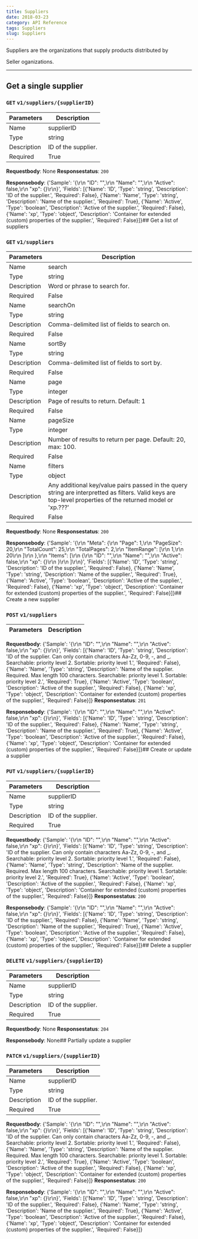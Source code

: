 ```yaml
---
title: Suppliers
date: 2018-03-23
category: API Reference
tags: Suppliers
slug: Suppliers
---
```

Suppliers are the organizations that supply products distributed by
Seller oganizations.

---
## Get a single supplier
### `GET` `v1/suppliers/{supplierID}`

| Parameters      | Description                    |
|------------------|---------------------------------|
| Name            | supplierID                     |
| Type            | string                         |
| Description     | ID of the supplier.            |
| Required        | True                           |

 **Requestbody**: 
None
 **Responsestatus**: `200`

 **Responsebody**: 
{'Sample': '{\r\n  "ID": "",\r\n  "Name": "",\r\n  "Active": false,\r\n  "xp": {}\r\n}', 'Fields': [{'Name': 'ID', 'Type': 'string', 'Description': 'ID of the supplier.', 'Required': False}, {'Name': 'Name', 'Type': 'string', 'Description': 'Name of the supplier.', 'Required': True}, {'Name': 'Active', 'Type': 'boolean', 'Description': 'Active of the supplier.', 'Required': False}, {'Name': 'xp', 'Type': 'object', 'Description': 'Container for extended (custom) properties of the supplier.', 'Required': False}]}## Get a list of suppliers
### `GET` `v1/suppliers`

| Parameters      | Description                    |
|------------------|---------------------------------|
| Name            | search                         |
| Type            | string                         |
| Description     | Word or phrase to search for.  |
| Required        | False                          |
| Name            | searchOn                       |
| Type            | string                         |
| Description     | Comma-delimited list of fields to search on. |
| Required        | False                          |
| Name            | sortBy                         |
| Type            | string                         |
| Description     | Comma-delimited list of fields to sort by. |
| Required        | False                          |
| Name            | page                           |
| Type            | integer                        |
| Description     | Page of results to return. Default: 1 |
| Required        | False                          |
| Name            | pageSize                       |
| Type            | integer                        |
| Description     | Number of results to return per page. Default: 20, max: 100. |
| Required        | False                          |
| Name            | filters                        |
| Type            | object                         |
| Description     | Any additional key/value pairs passed in the query string are interpretted as filters. Valid keys are top-level properties of the returned model or 'xp.???' |
| Required        | False                          |

 **Requestbody**: 
None
 **Responsestatus**: `200`

 **Responsebody**: 
{'Sample': '{\r\n  "Meta": {\r\n    "Page": 1,\r\n    "PageSize": 20,\r\n    "TotalCount": 25,\r\n    "TotalPages": 2,\r\n    "ItemRange": [\r\n      1,\r\n      20\r\n    ]\r\n  },\r\n  "Items": [\r\n    {\r\n      "ID": "",\r\n      "Name": "",\r\n      "Active": false,\r\n      "xp": {}\r\n    }\r\n  ]\r\n}', 'Fields': [{'Name': 'ID', 'Type': 'string', 'Description': 'ID of the supplier.', 'Required': False}, {'Name': 'Name', 'Type': 'string', 'Description': 'Name of the supplier.', 'Required': True}, {'Name': 'Active', 'Type': 'boolean', 'Description': 'Active of the supplier.', 'Required': False}, {'Name': 'xp', 'Type': 'object', 'Description': 'Container for extended (custom) properties of the supplier.', 'Required': False}]}## Create a new supplier
### `POST` `v1/suppliers`

| Parameters      | Description                    |
|------------------|---------------------------------|

 **Requestbody**: 
{'Sample': '{\r\n  "ID": "",\r\n  "Name": "",\r\n  "Active": false,\r\n  "xp": {}\r\n}', 'Fields': [{'Name': 'ID', 'Type': 'string', 'Description': 'ID of the supplier. Can only contain characters Aa-Zz, 0-9, -, and _. Searchable: priority level 2. Sortable: priority level 1.', 'Required': False}, {'Name': 'Name', 'Type': 'string', 'Description': 'Name of the supplier. Required. Max length 100 characters. Searchable: priority level 1. Sortable: priority level 2.', 'Required': True}, {'Name': 'Active', 'Type': 'boolean', 'Description': 'Active of the supplier.', 'Required': False}, {'Name': 'xp', 'Type': 'object', 'Description': 'Container for extended (custom) properties of the supplier.', 'Required': False}]}
 **Responsestatus**: `201`

 **Responsebody**: 
{'Sample': '{\r\n  "ID": "",\r\n  "Name": "",\r\n  "Active": false,\r\n  "xp": {}\r\n}', 'Fields': [{'Name': 'ID', 'Type': 'string', 'Description': 'ID of the supplier.', 'Required': False}, {'Name': 'Name', 'Type': 'string', 'Description': 'Name of the supplier.', 'Required': True}, {'Name': 'Active', 'Type': 'boolean', 'Description': 'Active of the supplier.', 'Required': False}, {'Name': 'xp', 'Type': 'object', 'Description': 'Container for extended (custom) properties of the supplier.', 'Required': False}]}## Create or update a supplier
### `PUT` `v1/suppliers/{supplierID}`

| Parameters      | Description                    |
|------------------|---------------------------------|
| Name            | supplierID                     |
| Type            | string                         |
| Description     | ID of the supplier.            |
| Required        | True                           |

 **Requestbody**: 
{'Sample': '{\r\n  "ID": "",\r\n  "Name": "",\r\n  "Active": false,\r\n  "xp": {}\r\n}', 'Fields': [{'Name': 'ID', 'Type': 'string', 'Description': 'ID of the supplier. Can only contain characters Aa-Zz, 0-9, -, and _. Searchable: priority level 2. Sortable: priority level 1.', 'Required': False}, {'Name': 'Name', 'Type': 'string', 'Description': 'Name of the supplier. Required. Max length 100 characters. Searchable: priority level 1. Sortable: priority level 2.', 'Required': True}, {'Name': 'Active', 'Type': 'boolean', 'Description': 'Active of the supplier.', 'Required': False}, {'Name': 'xp', 'Type': 'object', 'Description': 'Container for extended (custom) properties of the supplier.', 'Required': False}]}
 **Responsestatus**: `200`

 **Responsebody**: 
{'Sample': '{\r\n  "ID": "",\r\n  "Name": "",\r\n  "Active": false,\r\n  "xp": {}\r\n}', 'Fields': [{'Name': 'ID', 'Type': 'string', 'Description': 'ID of the supplier.', 'Required': False}, {'Name': 'Name', 'Type': 'string', 'Description': 'Name of the supplier.', 'Required': True}, {'Name': 'Active', 'Type': 'boolean', 'Description': 'Active of the supplier.', 'Required': False}, {'Name': 'xp', 'Type': 'object', 'Description': 'Container for extended (custom) properties of the supplier.', 'Required': False}]}## Delete a supplier
### `DELETE` `v1/suppliers/{supplierID}`

| Parameters      | Description                    |
|------------------|---------------------------------|
| Name            | supplierID                     |
| Type            | string                         |
| Description     | ID of the supplier.            |
| Required        | True                           |

 **Requestbody**: 
None
 **Responsestatus**: `204`

 **Responsebody**: 
None## Partially update a supplier
### `PATCH` `v1/suppliers/{supplierID}`

| Parameters      | Description                    |
|------------------|---------------------------------|
| Name            | supplierID                     |
| Type            | string                         |
| Description     | ID of the supplier.            |
| Required        | True                           |

 **Requestbody**: 
{'Sample': '{\r\n  "ID": "",\r\n  "Name": "",\r\n  "Active": false,\r\n  "xp": {}\r\n}', 'Fields': [{'Name': 'ID', 'Type': 'string', 'Description': 'ID of the supplier. Can only contain characters Aa-Zz, 0-9, -, and _. Searchable: priority level 2. Sortable: priority level 1.', 'Required': False}, {'Name': 'Name', 'Type': 'string', 'Description': 'Name of the supplier. Required. Max length 100 characters. Searchable: priority level 1. Sortable: priority level 2.', 'Required': True}, {'Name': 'Active', 'Type': 'boolean', 'Description': 'Active of the supplier.', 'Required': False}, {'Name': 'xp', 'Type': 'object', 'Description': 'Container for extended (custom) properties of the supplier.', 'Required': False}]}
 **Responsestatus**: `200`

 **Responsebody**: 
{'Sample': '{\r\n  "ID": "",\r\n  "Name": "",\r\n  "Active": false,\r\n  "xp": {}\r\n}', 'Fields': [{'Name': 'ID', 'Type': 'string', 'Description': 'ID of the supplier.', 'Required': False}, {'Name': 'Name', 'Type': 'string', 'Description': 'Name of the supplier.', 'Required': True}, {'Name': 'Active', 'Type': 'boolean', 'Description': 'Active of the supplier.', 'Required': False}, {'Name': 'xp', 'Type': 'object', 'Description': 'Container for extended (custom) properties of the supplier.', 'Required': False}]}